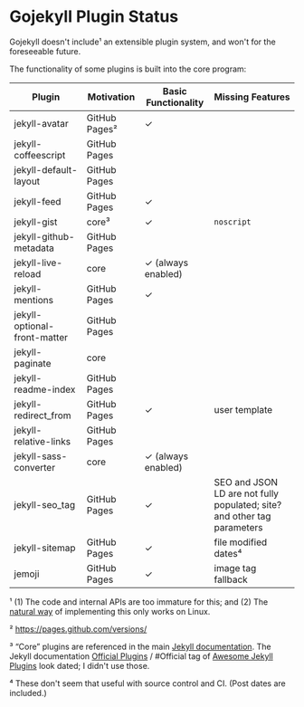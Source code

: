 # Gojekyll Plugin Status

Gojekyll doesn't include¹ an extensible plugin system, and won't for the foreseeable future.

The functionality of some plugins is built into the core program:

| Plugin                       | Motivation    | Basic Functionality | Missing Features                                                        |
|------------------------------|---------------|---------------------|-------------------------------------------------------------------------|
| jekyll-avatar                | GitHub Pages² | ✓                   |                                                                         |
| jekyll-coffeescript          | GitHub Pages  |                     |                                                                         |
| jekyll-default-layout        | GitHub Pages  |                     |                                                                         |
| jekyll-feed                  | GitHub Pages  | ✓                   |                                                                         |
| jekyll-gist                  | core³         | ✓                   | `noscript`                                                              |
| jekyll-github-metadata       | GitHub Pages  |                     |                                                                         |
| jekyll-live-reload           | core          | ✓ (always enabled)  |                                                                         |
| jekyll-mentions              | GitHub Pages  | ✓                   |                                                                         |
| jekyll-optional-front-matter | GitHub Pages  |                     |                                                                         |
| jekyll-paginate              | core          |                     |                                                                         |
| jekyll-readme-index          | GitHub Pages  |                     |                                                                         |
| jekyll-redirect_from         | GitHub Pages  | ✓                   | user template                                                           |
| jekyll-relative-links        | GitHub Pages  |                     |                                                                         |
| jekyll-sass-converter        | core          | ✓ (always enabled)  |                                                                         |
| jekyll-seo_tag               | GitHub Pages  | ✓                   | SEO and JSON LD are not fully populated; site? and other tag parameters |
| jekyll-sitemap               | GitHub Pages  | ✓                   | file modified dates⁴                                                    |
| jemoji                       | GitHub Pages  | ✓                   | image tag fallback                                                      |

¹ (1) The code and internal APIs are too immature for this; and (2) The [natural way](https://golang.org/pkg/plugin/) of implementing this only works on Linux.

² <https://pages.github.com/versions/>

³ “Core” plugins are referenced in the main [Jekyll documentation](https://jekyllrb.com/docs/home/).
The Jekyll documentation [Official Plugins](https://jekyllrb.com/docs/plugins/#available-plugins) / #Official tag of [Awesome Jekyll Plugins](https://github.com/planetjekyll/awesome-jekyll-plugins) look dated; I didn't use those.

⁴ These don't seem that useful with source control and CI. (Post dates are included.)
